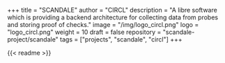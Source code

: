 +++
title = "SCANDALE"
author = "CIRCL"
description = "A libre software which is providing a backend architecture for collecting data from probes and storing proof of checks."
image = "/img/logo_circl.png"
logo = "logo_circl.png"
weight = 10
draft = false
repository = "scandale-project/scandale"
tags = ["projects", "scandale", "circl"]
+++

{{< readme >}}
